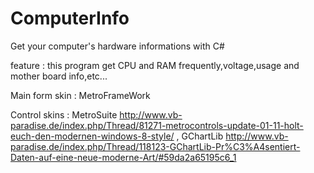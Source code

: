 # ComputerInfo
Get your computer's hardware informations with C#

feature : this program get CPU and RAM frequently,voltage,usage and mother board info,etc...

Main form skin : MetroFrameWork

Control skins : MetroSuite http://www.vb-paradise.de/index.php/Thread/81271-metrocontrols-update-01-11-holt-euch-den-modernen-windows-8-style/ , GChartLib http://www.vb-paradise.de/index.php/Thread/118123-GChartLib-Pr%C3%A4sentiert-Daten-auf-eine-neue-moderne-Art/#59da2a65195c6_1

